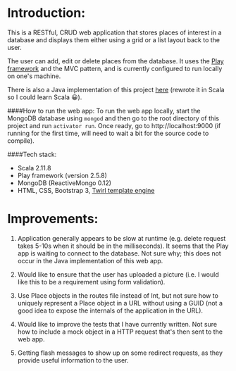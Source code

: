 Introduction:
=================================
This is a RESTful, CRUD web application that stores places of interest in a database and displays them either using a grid or a list layout back to the user.

The user can add, edit or delete places from the database. It uses the [Play framework](https://www.playframework.com/) and the MVC pattern, and is currently configured to run locally on one's machine.

There is also a Java implementation of this project [here](https://github.com/muhsinali/picture-gallery) (rewrote it in Scala so I could learn Scala :grinning:).

####How to run the web app:
To run the web app locally, start the MongoDB database using `mongod` and then go to the root directory of this project and run `activator run`. Once ready, go to http://localhost:9000 (if running for the first time, will need to wait a bit for the source code to compile).

####Tech stack:
- Scala 2.11.8
- Play framework (version 2.5.8)
- MongoDB (ReactiveMongo 0.12)
- HTML, CSS, Bootstrap 3, [Twirl template engine](https://www.playframework.com/documentation/2.5.x/ScalaTemplates)




Improvements:
=================================

1. Application generally appears to be slow at runtime (e.g. delete request takes 5-10s when it should be in the milliseconds). It seems that the Play app is waiting to connect to the database. Not sure why; this does not occur in the Java implementation of this web app.

2. Would like to ensure that the user has uploaded a picture (i.e. I would like this to be a requirement using form validation).

3. Use Place objects in the routes file instead of Int, but not sure how to uniquely represent a Place object in a URL without using a GUID (not a good idea to expose the internals of the application in the URL).

4. Would like to improve the tests that I have currently written. Not sure how to include a mock object in a HTTP request that's then sent to the web app.

5. Getting flash messages to show up on some redirect requests, as they provide useful information to the user.
